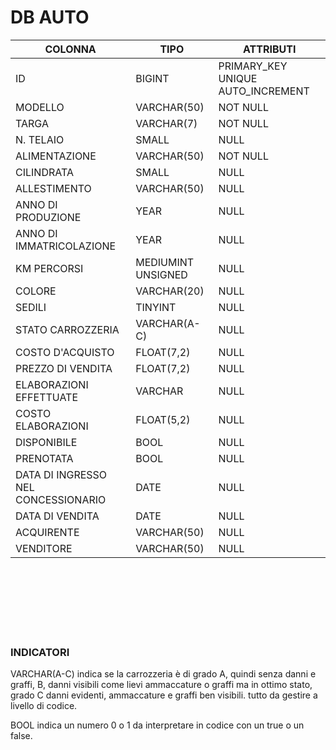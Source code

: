 # DB AUTO


COLONNA | TIPO | ATTRIBUTI
-- | -- | --
ID | BIGINT | PRIMARY_KEY UNIQUE AUTO_INCREMENT
MODELLO | VARCHAR(50) | NOT NULL
TARGA | VARCHAR(7) | NOT NULL
N. TELAIO | SMALL | NULL
ALIMENTAZIONE | VARCHAR(50) | NOT NULL
CILINDRATA | SMALL | NULL
ALLESTIMENTO | VARCHAR(50) | NULL
ANNO DI PRODUZIONE | YEAR | NULL
ANNO DI IMMATRICOLAZIONE | YEAR | NULL
KM PERCORSI | MEDIUMINT UNSIGNED | NULL
COLORE | VARCHAR(20) | NULL
SEDILI | TINYINT | NULL
STATO CARROZZERIA | VARCHAR(A-C) | NULL
COSTO D'ACQUISTO | FLOAT(7,2) | NULL
PREZZO DI VENDITA | FLOAT(7,2) | NULL
ELABORAZIONI EFFETTUATE | VARCHAR | NULL
COSTO ELABORAZIONI | FLOAT(5,2) | NULL
DISPONIBILE | BOOL | NULL
PRENOTATA | BOOL | NULL
DATA DI INGRESSO NEL CONCESSIONARIO | DATE | NULL
DATA DI VENDITA | DATE | NULL
ACQUIRENTE | VARCHAR(50) | NULL
VENDITORE | VARCHAR(50) | NULL 


<br>
<br>
<br>
<br>
<br>
<br>

### INDICATORI

VARCHAR(A-C) indica se la carrozzeria è di grado A, quindi senza danni e graffi, B, danni visibili come lievi ammaccature o graffi ma in ottimo stato, grado C danni evidenti, ammaccature e graffi ben visibili.
tutto da gestire a livello di codice.

BOOL indica un numero 0 o 1 da interpretare in codice con un true o un false. 